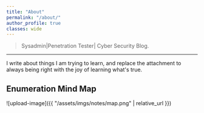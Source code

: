 ```yaml
---
title: "About"
permalink: "/about/"
author_profile: true
classes: wide
---
```


> Sysadmin|Penetration Tester| Cyber Security Blog.

------------------------------------------------------------------------------------------------------------------------------------

I write about things I am trying to learn, and replace the attachment to always being right with the joy of learning what's true. 

## Enumeration Mind Map
![upload-image]({{ "/assets/imgs/notes/map.png" | relative_url }})





